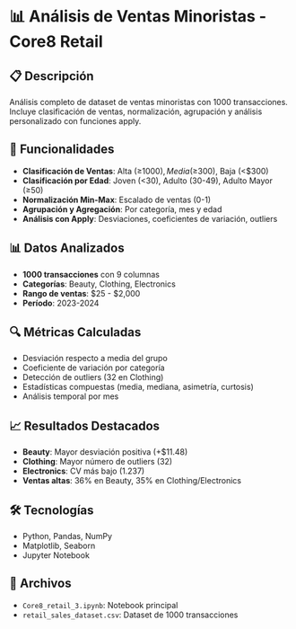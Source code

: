 # 📊 Análisis de Ventas Minoristas - Core8 Retail

## 📋 Descripción
Análisis completo de dataset de ventas minoristas con 1000 transacciones. Incluye clasificación de ventas, normalización, agrupación y análisis personalizado con funciones apply.

## 🎯 Funcionalidades
- **Clasificación de Ventas**: Alta (≥$1000), Media (≥$300), Baja (<$300)
- **Clasificación por Edad**: Joven (<30), Adulto (30-49), Adulto Mayor (≥50)
- **Normalización Min-Max**: Escalado de ventas (0-1)
- **Agrupación y Agregación**: Por categoría, mes y edad
- **Análisis con Apply**: Desviaciones, coeficientes de variación, outliers

## 📊 Datos Analizados
- **1000 transacciones** con 9 columnas
- **Categorías**: Beauty, Clothing, Electronics
- **Rango de ventas**: $25 - $2,000
- **Período**: 2023-2024

## 🔍 Métricas Calculadas
- Desviación respecto a media del grupo
- Coeficiente de variación por categoría
- Detección de outliers (32 en Clothing)
- Estadísticas compuestas (media, mediana, asimetría, curtosis)
- Análisis temporal por mes

## 📈 Resultados Destacados
- **Beauty**: Mayor desviación positiva (+$11.48)
- **Clothing**: Mayor número de outliers (32)
- **Electronics**: CV más bajo (1.237)
- **Ventas altas**: 36% en Beauty, 35% en Clothing/Electronics

## 🛠️ Tecnologías
- Python, Pandas, NumPy
- Matplotlib, Seaborn
- Jupyter Notebook

## 📁 Archivos
- `Core8_retail_3.ipynb`: Notebook principal
- `retail_sales_dataset.csv`: Dataset de 1000 transacciones 